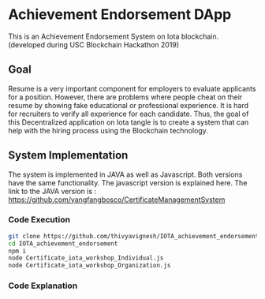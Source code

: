 # Achievement Endorsement DApp

This is an Achievement Endorsement System on Iota blockchain. (developed during USC Blockchain Hackathon 2019)

## Goal

Resume is a very important component for employers to evaluate applicants for a position. 
However, there are problems where people cheat on their resume by showing fake educational or professional experience. 
It is hard for recruiters to verify all experience for each candidate. 
Thus, the goal of this Decentralized application on Iota tangle is to create a system that can help with the hiring process using the Blockchain technology.

## System Implementation

The system is implemented in JAVA as well as Javascript. Both versions have the same functionality.
The javascript version is explained here.
The link to the JAVA version is : https://github.com/yangfangbosco/CertificateManagementSystem

### Code Execution

```bash
git clone https://github.com/thivyavignesh/IOTA_achievement_endorsement.git
cd IOTA_achievement_endorsement
npm i
node Certificate_iota_workshop_Individual.js
node Certificate_iota_workshop_Organization.js
```

### Code Explanation

